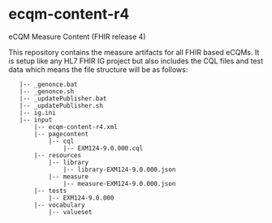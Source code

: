 # ecqm-content-r4
eCQM Measure Content (FHIR release 4)

This repository contains the measure artifacts for all FHIR based eCQMs. It is setup like any HL7 FHIR IG project but also includes the CQL files and test data which means the file structure will be as follows:

```
   |-- _genonce.bat
   |-- _genonce.sh
   |-- _updatePublisher.bat
   |-- _updatePublisher.sh
   |-- ig.ini
   |-- input
       |-- ecqm-content-r4.xml
       |-- pagecontent
           |-- cql
               |-- EXM124-9.0.000.cql
       |-- resources
           |-- library
               |-- library-EXM124-9.0.000.json
           |-- measure
               |-- measure-EXM124-9.0.000.json
       |-- tests
           |-- EXM124-9.0.000
       |-- vocabulary
           |-- valueset
```

